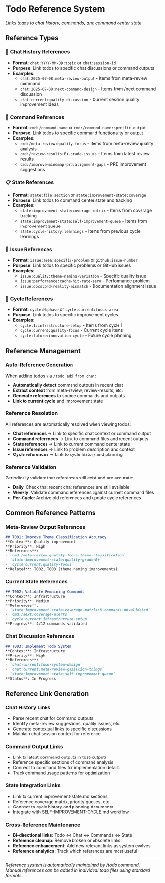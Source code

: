 # Todo Reference System

*Links todos to chat history, commands, and command center state*

## Reference Types

### 📅 **Chat History References**
- **Format**: `chat:YYYY-MM-DD:topic` or `chat:session-id`
- **Purpose**: Link todos to specific chat discussions or command outputs
- **Examples**:
  - `chat:2025-07-08:meta-review-output` - Items from meta-review command
  - `chat:2025-07-08:next-command-design` - Items from /next command discussion
  - `chat:current:quality-discussion` - Current session quality improvement ideas

### 🔧 **Command References**
- **Format**: `cmd:/command-name` or `cmd:/command-name:specific-output`
- **Purpose**: Link todos to specific command functionality or output
- **Examples**:
  - `cmd:/meta-review:quality-focus` - Items from meta-review quality analysis
  - `cmd:/review-results:B+-grade-issues` - Items from latest review results
  - `cmd:/improve-mindmap-prd:alignment-gaps` - PRD improvement suggestions

### 📋 **State References**
- **Format**: `state:file:section` or `state:improvement-state:coverage`
- **Purpose**: Link todos to command center state and tracking
- **Examples**:
  - `state:improvement-state:coverage-matrix` - Items from coverage tracking
  - `state:improvement-state:self-improvement-queue` - Items from improvement queue
  - `state:cycle-history:learnings` - Items from previous cycle learnings

### 🎯 **Issue References**
- **Format**: `issue:area:specific-problem` or `github:issue-number`
- **Purpose**: Link todos to specific problems or GitHub issues
- **Examples**:
  - `issue:quality:theme-naming-variation` - Specific quality issue
  - `issue:performance:cache-hit-rate-zero` - Performance problem
  - `issue:docs:prd-reality-mismatch` - Documentation alignment issue

### 🔄 **Cycle References**
- **Format**: `cycle:N:phase` or `cycle:current:focus-area`
- **Purpose**: Link todos to specific improvement cycles
- **Examples**:
  - `cycle:1:infrastructure-setup` - Items from cycle 1
  - `cycle:current:quality-focus` - Current cycle items
  - `cycle:future:innovation-cycle` - Future cycle planning

## Reference Management

### Auto-Reference Generation
When adding todos via `/todo add from chat`:
- **Automatically detect** command outputs in recent chat
- **Extract context** from meta-review, review-results, etc.
- **Generate references** to source commands and outputs
- **Link to current cycle** and improvement state

### Reference Resolution
All references are automatically resolved when viewing todos:
- **Chat references** → Link to specific chat context or command output
- **Command references** → Link to command files and recent outputs  
- **State references** → Link to current command center state
- **Issue references** → Link to problem description and context
- **Cycle references** → Link to cycle history and planning

### Reference Validation
Periodically validate that references still exist and are accurate:
- **Daily**: Check that recent chat references are still available
- **Weekly**: Validate command references against current command files
- **Per-Cycle**: Archive old references and update cycle references

## Common Reference Patterns

### Meta-Review Output References
```markdown
## T001: Improve Theme Classification Accuracy
**Context**: Quality improvement
**Priority**: High
**References**: 
- `cmd:/meta-review:quality-focus:theme-classification`
- `state:improvement-state:quality-grade-B+`
- `cycle:current:quality-focus`
**Related**: T002, T003 (theme naming improvements)
```

### Current State References
```markdown
## T002: Validate Remaining Commands  
**Context**: Infrastructure
**Priority**: Medium
**References**:
- `state:improvement-state:coverage-matrix:8-commands-unvalidated`
- `cmd:/next:coverage-alerts`
- `cycle:current:infrastructure-setup`
**Progress**: 4/12 commands validated
```

### Chat Discussion References
```markdown
## T003: Implement Todo System
**Context**: Infrastructure  
**Priority**: High
**References**:
- `chat:current:todo-system-design`
- `chat:current:meta-review-gazillion-things`
- `state:improvement-state:self-improvement-queue`
**Status**: In Progress
```

## Reference Link Generation

### Chat History Links
- Parse recent chat for command outputs
- Identify meta-review suggestions, quality issues, etc.
- Generate contextual links to specific discussions
- Maintain chat session context for reference

### Command Output Links  
- Link to latest command outputs in test-output/
- Reference specific sections of command analysis
- Connect to command files for implementation details
- Track command usage patterns for optimization

### State Integration Links
- Link to current improvement-state.md sections
- Reference coverage matrix, priority queues, etc.
- Connect to cycle history and planning documents
- Integrate with SELF-IMPROVEMENT-CYCLE.md workflow

### Cross-Reference Maintenance
- **Bi-directional links**: Todo ↔ Chat ↔ Commands ↔ State
- **Reference cleanup**: Remove broken or obsolete links
- **Reference enhancement**: Add new relevant links as system evolves
- **Reference analytics**: Track which references are most useful

---

*Reference system is automatically maintained by /todo command.*  
*Manual references can be added in individual todo files using standard formats.*
